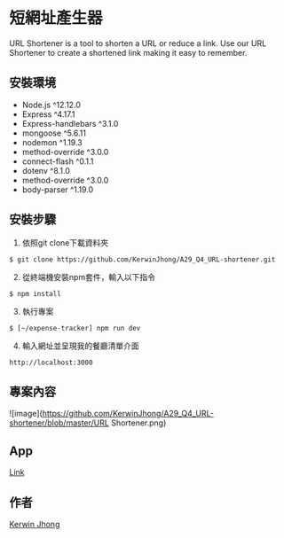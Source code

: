 # 短網址產生器

URL Shortener is a tool to shorten a URL or reduce a link. Use our URL Shortener to create a shortened link making it easy to remember.

## 安裝環境

+ Node.js ^12.12.0
+ Express ^4.17.1
+ Express-handlebars ^3.1.0
+ mongoose ^5.6.11
+ nodemon ^1.19.3
+ method-override ^3.0.0
+ connect-flash ^0.1.1
+ dotenv ^8.1.0
+ method-override ^3.0.0
+ body-parser ^1.19.0

## 安裝步驟
1. 依照git clone下載資料夾
```
$ git clone https://github.com/KerwinJhong/A29_Q4_URL-shortener.git
```
2. 從終端機安裝npm套件，輸入以下指令
```
$ npm install
```
3. 執行專案
```
$ [~/expense-tracker] npm run dev
```
4. 輸入網址並呈現我的餐廳清單介面
```
http://localhost:3000
```

## 專案內容
![image](https://github.com/KerwinJhong/A29_Q4_URL-shortener/blob/master/URL Shortener.png)

## App
[Link](https://rocky-stream-98104.herokuapp.com)

## 作者
[Kerwin Jhong](https://github.com/KerwinJhong)

